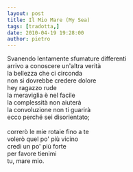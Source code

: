 ```yaml
---
layout: post
title: Il Mio Mare (My Sea)
tags: [tradotta,]
date: 2010-04-19 19:28:00
author: pietro
---
```

Svanendo lentamente sfumature differenti<br/>arrivo a conoscere un'altra verità<br/>la bellezza che ci circonda<br/>non si dovrebbe credere dolore<br/>hey ragazzo rude<br/>la meraviglia è nel facile<br/>la complessità non aiuterà<br/>la convoluzione non ti guarirà<br/>ecco perché sei disorientato;<br/><br/>correrò le mie rotaie fino a te<br/>volerò quel po' più vicino<br/>credi un po' più forte<br/>per favore tienimi<br/>tu, mare mio.
